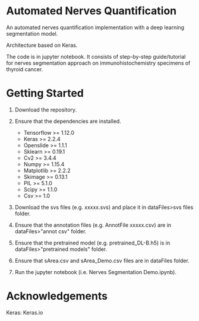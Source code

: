 # Automated Nerves Quantification
An automated nerves quantification implementation with a deep learning segmentation model.  

Architecture based on Keras.

The code is in jupyter notebook. 
It consists of step-by-step guide/tutorial for nerves segmentation approach on immunohistochemistry specimens of thyroid cancer. 

# Getting Started
1. Download the repository.
2. Ensure that the dependencies are installed. 
    - Tensorflow >= 1.12.0
    - Keras >= 2.2.4
    - Openslide >= 1.1.1
    - Sklearn >= 0.19.1
    - Cv2 >= 3.4.4
    - Numpy >= 1.15.4
    - Matplotlib >= 2.2.2
    - Skimage >= 0.13.1
    - PIL >= 5.1.0
    - Scipy >= 1.1.0
    - Csv >= 1.0
    
3. Download the svs files (e.g. xxxxx.svs) and place it in dataFiles>svs files folder.
4. Ensure that the annotation files (e.g. AnnotFile xxxxx.csv) are in dataFiles>"annot csv" folder.
5. Ensure that the pretrained model (e.g. pretrained_DL-B.h5) is in dataFiles>"pretrained models" folder.
6. Ensure that sArea.csv and sArea_Demo.csv files are in dataFiles folder.
5. Run the jupyter notebook (i.e. Nerves Segmentation Demo.ipynb).

# Acknowledgements
Keras: Keras.io
